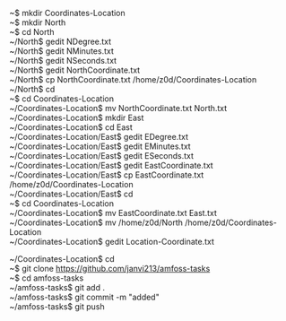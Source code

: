 ~$ mkdir Coordinates-Location<br/>
~$ mkdir North<br/>
~$ cd North<br/>
~/North$ gedit NDegree.txt<br/>
~/North$ gedit NMinutes.txt<br/>
~/North$ gedit NSeconds.txt<br/>
~/North$ gedit NorthCoordinate.txt<br/>
~/North$ cp NorthCoordinate.txt /home/z0d/Coordinates-Location<br/>
~/North$ cd <br/>
~$ cd Coordinates-Location<br/>
~/Coordinates-Location$ mv NorthCoordinate.txt North.txt<br/>
~/Coordinates-Location$ mkdir East<br/>
~/Coordinates-Location$ cd East<br/>
~/Coordinates-Location/East$ gedit EDegree.txt<br/>
~/Coordinates-Location/East$ gedit EMinutes.txt<br/>
~/Coordinates-Location/East$ gedit ESeconds.txt<br/>
~/Coordinates-Location/East$ gedit EastCoordinate.txt<br/>
~/Coordinates-Location/East$ cp EastCoordinate.txt /home/z0d/Coordinates-Location<br/>
~/Coordinates-Location/East$ cd <br/>
~$ cd Coordinates-Location<br/>
~/Coordinates-Location$ mv EastCoordinate.txt East.txt<br/>
~/Coordinates-Location$ mv /home/z0d/North /home/z0d/Coordinates-Location<br/>
~/Coordinates-Location$ gedit Location-Coordinate.txt<br/>

~/Coordinates-Location$ cd<br/>
~$ git clone https://github.com/janvi213/amfoss-tasks<br/>
~$ cd amfoss-tasks<br/>
~/amfoss-tasks$ git add .<br/>
~/amfoss-tasks$ git commit -m "added"<br/>
~/amfoss-tasks$ git push<br/>
